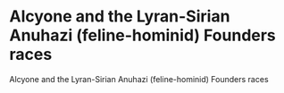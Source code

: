 # Alcyone and the Lyran-Sirian Anuhazi (feline-hominid) Founders races

Alcyone and the Lyran-Sirian Anuhazi (feline-hominid) Founders races